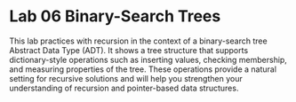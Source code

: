 # Lab 06 Binary-Search Trees
This lab practices with recursion in the context of a binary-search tree Abstract Data Type (ADT). It shows a tree structure that supports dictionary-style operations such as inserting values, checking membership, and measuring properties of the tree. These operations provide a natural setting for recursive solutions and will help you strengthen your understanding of recursion and pointer-based data structures.
